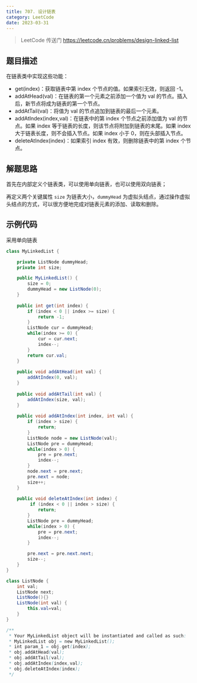 ```yaml
---
title: 707. 设计链表
category: LeetCode
date: 2023-03-31
---
```


> LeetCode 传送门 https://leetcode.cn/problems/design-linked-list

## 题目描述 <Badge text="中等" type="warning"/>

在链表类中实现这些功能：

- get(index)：获取链表中第 index 个节点的值。如果索引无效，则返回 -1。
- addAtHead(val)：在链表的第一个元素之前添加一个值为 val 的节点。插入后，新节点将成为链表的第一个节点。
- addAtTail(val)：将值为 val 的节点追加到链表的最后一个元素。
- addAtIndex(index,val)：在链表中的第 index 个节点之前添加值为 val  的节点。如果 index 等于链表的长度，则该节点将附加到链表的末尾。如果 index 大于链表长度，则不会插入节点。如果 index 小于 0，则在头部插入节点。
- deleteAtIndex(index)：如果索引 index 有效，则删除链表中的第 index 个节点。

## 解题思路

首先在内部定义个链表类，可以使用单向链表，也可以使用双向链表；

再定义两个关键属性 `size` 为链表大小，`dummyHead` 为虚拟头结点，通过操作虚拟头结点的方式，可以很方便地完成对链表元素的添加、读取和删除。

## 示例代码

采用单向链表

```java
class MyLinkedList {

    private ListNode dummyHead;
    private int size;

    public MyLinkedList() {
        size = 0;
        dummyHead = new ListNode(0);
    }
    
    public int get(int index) {
        if (index < 0 || index >= size) {
            return -1;
        }
        ListNode cur = dummyHead;
        while(index >= 0) {
            cur = cur.next;
            index--;
        }
        return cur.val;
    }
    
    public void addAtHead(int val) {
        addAtIndex(0, val);
    }
    
    public void addAtTail(int val) {
        addAtIndex(size, val);
    }
    
    public void addAtIndex(int index, int val) {
        if (index > size) {
            return;
        }
        ListNode node = new ListNode(val);
        ListNode pre = dummyHead;
        while(index > 0) {
            pre = pre.next;
            index--;
        }
        node.next = pre.next;
        pre.next = node;
        size++;
    }
    
    public void deleteAtIndex(int index) {
         if (index < 0 || index > size) {
            return;
        }
        ListNode pre = dummyHead;
        while(index > 0) {
            pre = pre.next;
            index--;
        }

        pre.next = pre.next.next;
        size--;
    }
}

class ListNode {
    int val;
    ListNode next;
    ListNode(){}
    ListNode(int val) {
        this.val=val;
    }
}

/**
 * Your MyLinkedList object will be instantiated and called as such:
 * MyLinkedList obj = new MyLinkedList();
 * int param_1 = obj.get(index);
 * obj.addAtHead(val);
 * obj.addAtTail(val);
 * obj.addAtIndex(index,val);
 * obj.deleteAtIndex(index);
 */
```

